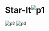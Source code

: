 # Star-It![p1](https://user-images.githubusercontent.com/102579070/220316895-3c42913e-d562-4970-a231-c8d6142df5ee.png)
![p2](https://user-images.githubusercontent.com/102579070/220316902-c3696fec-2c05-4293-9cd0-ebbd46cee352.png)
![p3](https://user-images.githubusercontent.com/102579070/220316916-b4936c03-899a-4140-8a6b-9aa7bcc9c3e0.png)
